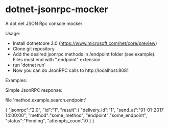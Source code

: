 # dotnet-jsonrpc-mocker
A dot net JSON Rpc console mocker

Usage:
- Install dotnetcore 2.0 (https://www.microsoft.com/net/core/preview)
- Clone git repository
- Add the desired jsonrpc methods in /endpoint folder (see example). Files must end with ".endpoint" extension
- run 'dotnet run'
- Now you can do JsonRPC calls to http://localhost:8081

Examples:

Simple JsonRPC response:

file 'method.example.search.endpoint'

{
    "jsonrpc":"2.0",
    "id":"1",
    "result":{
        "delivery_id":"1",
        "send_at":"01-01-2017 14:00:00",
        "method":"some_method",
        "endpoint":"some_endpoint",
        "status":"Pending",
    	"attempts_count":0
    }
}

